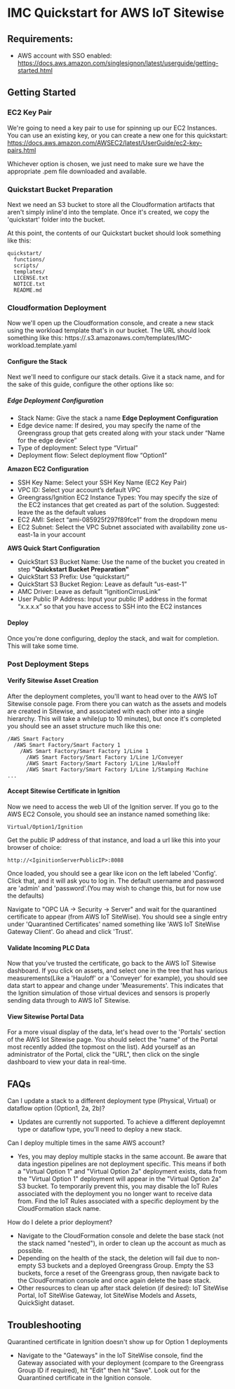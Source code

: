 # IMC Quickstart for AWS IoT Sitewise

## Requirements:
- AWS account with SSO enabled: https://docs.aws.amazon.com/singlesignon/latest/userguide/getting-started.html

## Getting Started

### EC2 Key Pair
We're going to need a key pair to use for spinning up our EC2 Instances. You can use an existing key, or you can 
create a new one for this quickstart: https://docs.aws.amazon.com/AWSEC2/latest/UserGuide/ec2-key-pairs.html

Whichever option is chosen, we just need to make sure we have the appropriate .pem file downloaded and available.

### Quickstart Bucket Preparation
Next we need an S3 bucket to store all the Cloudformation artifacts that aren't simply inline'd into the template.
Once it's created, we copy the 'quickstart' folder into the bucket. 

At this point, the contents of our Quickstart bucket should look something like this:
```
quickstart/
  functions/
  scripts/
  templates/
  LICENSE.txt
  NOTICE.txt
  README.md
```

### Cloudformation Deployment
Now we'll open up the Cloudformation console, and create a new stack using the workload template that's in our bucket.
The URL should look something like this:
https://<BUCKETNAME>.s3.amazonaws.com/templates/IMC-workload.template.yaml

#### Configure the Stack
Next we'll need to configure our stack details. Give it a stack name, and for the sake of this guide, 
configure the other options like so:

##### **Edge Deployment Configuration**

* Stack Name: Give the stack a name
**Edge Deployment Configuration**
* Edge device name: If desired, you may specify the name of the Greengrass group that gets created along with your stack under “Name for the edge device”
* Type of deployment: Select type “Virtual” 
* Deployment flow: Select deployment flow “Option1”
 
**Amazon EC2 Configuration**
* SSH Key Name: Select your SSH Key Name (EC2 Key Pair)
* VPC ID: Select your account’s default VPC 
* Greengrass/Ignition EC2 Instance Types: You may specify the size of the EC2 instances that get created as part of the solution. Suggested: leave the as the default values
* EC2 AMI: Select “ami-085925f297f89fce1” from the dropdown menu
* EC2 Subnet: Select the VPC Subnet associated with availability zone us-east-1a in your account

**AWS Quick Start Configuration**
* QuickStart S3 Bucket Name: Use the name of the bucket you created in step **"Quickstart Bucket Preparation"**
* QuickStart S3 Prefix: Use “quickstart/“ 
* QuickStart S3 Bucket Region: Leave as default “us-east-1”
* AMC Driver: Leave as default “IgnitionCirrusLink”
* User Public IP Address: Input your public IP address in the format “x.x.x.x” so that you have access to SSH into the EC2 instances

#### Deploy
Once you're done configuring, deploy the stack, and wait for completion. This will take some time.

### Post Deployment Steps

#### Verify Sitewise Asset Creation
After the deployment completes, you'll want to head over to the AWS IoT Sitewise console page. From there you can watch as
the assets and models are created in Sitewise, and associated with each other into a single hierarchy. 
This will take a while(up to 10 minutes), but once it's completed you should see an asset structure much like this one:
```
/AWS Smart Factory
  /AWS Smart Factory/Smart Factory 1
    /AWS Smart Factory/Smart Factory 1/Line 1
      /AWS Smart Factory/Smart Factory 1/Line 1/Conveyer
      /AWS Smart Factory/Smart Factory 1/Line 1/Hauloff
      /AWS Smart Factory/Smart Factory 1/Line 1/Stamping Machine
...
```

#### Accept Sitewise Certificate in Ignition
Now we need to access the web UI of the Ignition server. If you go to the AWS EC2 Console, you should see an instance
named something like:
```
Virtual/Option1/Ignition
```
Get the public IP address of that instance, and load a url like this into your browser of choice:
```
http://<IginitionServerPublicIP>:8088
```
Once loaded, you should see a gear like icon on the left labeled 'Config'. Click that, and it will ask you to log in.
The default username and password are 'admin' and 'password'.(You may wish to change this, but for now use the defaults)

Navigate to "OPC UA -> Security -> Server" and wait for the quarantined certificate to appear (from AWS IoT SiteWise).
You should see a single entry under 'Quarantined Certificates' named something like 'AWS IoT SiteWise Gateway Client'.
Go ahead and click 'Trust'.

#### Validate Incoming PLC Data
Now that you've trusted the certificate, go back to the AWS IoT Sitewise dashboard. If you click on assets, and select one
in the tree that has various measurements(Like a 'Hauloff' or a 'Conveyer' for example), you should see data start to appear
and change under 'Measurements'. This indicates that the Ignition simulation of those virtual devices and sensors is
properly sending data through to AWS IoT Sitewise.

#### View Sitewise Portal Data
For a more visual display of the data, let's head over to the 'Portals' section of the AWS Iot Sitewise page. You should
select the "name" of the Portal most recently added (the topmost on the list). Add yourself as an administrator of the Portal, click the "URL", then click on the single dashboard to view your data in real-time. 

## FAQs

Can I update a stack to a different deployment type (Physical, Virtual) or dataflow option (Option1, 2a, 2b)? 
- Updates are currently not supported. To achieve a different deployemnt type or dataflow type, you'll need to deploy a new stack. 

Can I deploy multiple times in the same AWS account? 
- Yes, you may deploy multiple stacks in the same account. Be aware that data ingestion pipelines are not deployment specific. This means if both a "Virtual Option 1" and "Virtual Option 2a" deployment exists, data from the "Virtual Option 1" deployment will appear in the "Virtual Option 2a" S3 bucket. To temporarily prevent this, you may disable the IoT Rules associated with the deployment you no longer want to receive data from. Find the IoT Rules associated with a specific deployment by the CloudFormation stack name. 

How do I delete a prior deployment?
- Navigate to the CloudFormation console and delete the base stack (not the stack named "nested"), in order to clean up the account as much as possible.
- Depending on the health of the stack, the deletion will fail due to non-empty S3 buckets and a deployed Greengrass Group. Empty the S3 buckets, force a reset of the Greengrass group, then navigate back to the CloudFormation console and once again delete the base stack. 
- Other resources to clean up after stack deletion (if desired): IoT SiteWise Portal, IoT SiteWise Gateway, Iot SiteWise Models and Assets, QuickSight dataset.

## Troubleshooting

Quarantined certificate in Ignition doesn't show up for Option 1 deployments
- Navigate to the "Gateways" in the IoT SiteWise console, find the Gateway associated with your deployment (compare to the Greengrass Group ID if required), hit "Edit" then hit "Save". Look out for the Quarantined certificate in the Ignition console. 


